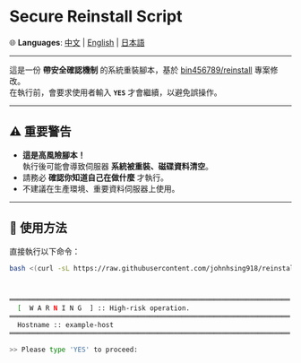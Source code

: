 # Secure Reinstall Script

🌐 **Languages**: [中文](README.md) | [English](README.en.md) | [日本語](README.ja.md)

---

這是一份 **帶安全確認機制** 的系統重裝腳本，基於 [bin456789/reinstall](https://github.com/bin456789/reinstall) 專案修改。  
在執行前，會要求使用者輸入 **`YES`** 才會繼續，以避免誤操作。

---

## ⚠️ 重要警告

- **這是高風險腳本！**  
  執行後可能會導致伺服器 **系統被重裝、磁碟資料清空**。  
- 請務必 **確認你知道自己在做什麼** 才執行。  
- 不建議在生產環境、重要資料伺服器上使用。  

---

## 🚀 使用方法

直接執行以下命令：

```bash
bash <(curl -sL https://raw.githubusercontent.com/johnhsing918/reinstall/main/reinstall.sh)



══════════════════════════════════════════════════════════════════════
  [  W A R N I N G  ] :: High-risk operation.
══════════════════════════════════════════════════════════════════════
  Hostname :: example-host
══════════════════════════════════════════════════════════════════════

>> Please type 'YES' to proceed:

